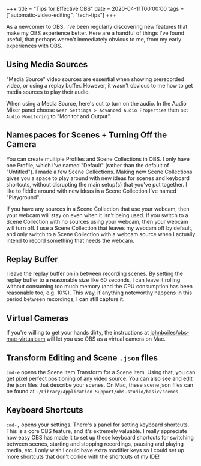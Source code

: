 +++
title = "Tips for Effective OBS"
date = 2020-04-11T00:00:00
tags = ["automatic-video-editing", "tech-tips"]
+++

As a newcomer to OBS, I've been regularly discovering new features that make my OBS experience better. Here are a handful of things I've found useful, that perhaps weren't immediately obvious to me, from my early experiences with OBS.

## Using Media Sources

"Media Source" video sources are essential when showing prerecorded video, or using a replay buffer. However, it wasn't obvious to me how to get media sources to play their audio.

When using a Media Source, here's out to turn on the audio. In the Audio Mixer panel choose `Gear Settings > Advanced Audio Properties` then set `Audio Monitoring` to "Monitor and Output".

## Namespaces for Scenes + Turning Off the Camera

You can create multiple Profiles and Scene Collections in OBS. I only have one Profile, which I've named "Default" (rather than the default of "Untitled"). I made a few Scene Collections. Making new Scene Collections gives you a space to play around with new ideas for scenes and keyboard shortcuts, without disrupting the main setup(s) that you've put together. I like to fiddle around with new ideas in a Scene Collection I've named "Playground".

If you have any sources in a Scene Collection that use your webcam, then your webcam will stay on even when it isn't being used. If you switch to a Scene Collection with no sources using your webcam, then your webcam will turn off. I use a Scene Collection that leaves my webcam off by default, and only switch to a Scene Collection with a webcam source when I actually intend to record something that needs the webcam.

## Replay Buffer

I leave the replay buffer on in between recording scenes. By setting the replay buffer to a reasonable size like 60 seconds, I can leave it rolling without consuming too much memory (and the CPU consumption has been reasonable too, e.g. 10%). This way, if anything noteworthy happens in this period between recordings, I can still capture it.

## Virtual Cameras

If you're willing to get your hands dirty, the instructions at [johnboiles/obs-mac-virtualcam](https://github.com/johnboiles/obs-mac-virtualcam) will let you use OBS as a virtual camera on Mac.

## Transform Editing and Scene `.json` files

`cmd-e` opens the Scene Item Transform for a Scene Item. Using that, you can get pixel perfect positioning of any video source. You can also see and edit the json files that describe your scenes. On Mac, these scene json files can be found at `~/Library/Application Support/obs-studio/basic/scenes`.

## Keyboard Shortcuts

`cmd-,` opens your settings. There's a panel for setting keyboard shortcuts. This is a core OBS feature, and it's extremely valuable. I really appreciate how easy OBS has made it to set up these keyboard shortcuts for switching between scenes, starting and stopping recordings, pausing and playing media, etc. I only wish I could have extra modifier keys so I could set up more shortcuts that don't collide with the shortcuts of my IDE!
